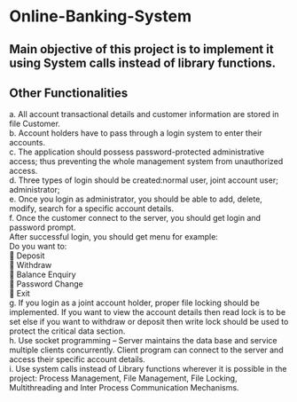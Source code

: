 # Online-Banking-System
## Main objective of this project is to implement it using System calls instead of library functions.
## Other Functionalities
a. All account transactional details and customer information are stored in file Customer.<br>
b. Account holders have to pass through a login system to enter their accounts.<br>
c. The application should possess password-protected administrative access; thus
preventing the whole management system from unauthorized access.<br>
d. Three types of login should be created:normal user, joint account user; administrator;<br>
e. Once you login as administrator, you should be able to add, delete, modify, search for a
specific account details.<br>
f. Once the customer connect to the server, you should get login and password prompt.<br>
After successful login, you should get menu for example:<br>
Do you want to:<br>
 Deposit<br>
 Withdraw<br>
 Balance Enquiry<br>
 Password Change<br>
 Exit<br>
g. If you login as a joint account holder, proper file locking should be implemented. If you
want to view the account details then read lock is to be set else if you want to withdraw
or deposit then write lock should be used to protect the critical data section.<br>
h. Use socket programming – Server maintains the data base and service multiple clients
concurrently. Client program can connect to the server and access their specific account
details.<br>
i. Use system calls instead of Library functions wherever it is possible in the project:
Process Management, File Management, File Locking, Multithreading and Inter Process
Communication Mechanisms.<br>

